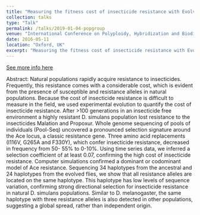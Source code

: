 ```yaml
---
title: "Measuring the fitness cost of insecticide resistance with Evolve and Resequence: A case study with Ace resistance in Drosophila simulans."
collection: talks
type: "Talk"
permalink: /talks/2019-01-04-popgroup
venue: "International Conference on Polyploidy, Hybridization and Biodiversity"
date: 2016-05-11
location: "Oxford, UK"
excerpt: "Measuring the fitness cost of insecticide resistance with Evolve and Resequence: A case study with Ace resistance in Drosophila simulans."
---
```

[See more info here](http://www.genetics.org.uk/events/pop-group/)

Abstract: Natural populations rapidly acquire resistance to insecticides. Frequently, this resistance comes with a considerable cost, which is evident from the presence of susceptible and resistance alleles in natural populations. Because the cost of insecticide resistance is difficult to measure in the field, we used experimental evolution to quantify the cost of insecticide resistance. After &gt;100 generations in an insecticide free environment a highly resistant D. simulans population lost resistance to the insecticides Malation and Propoxur. Whole genome sequencing of pools of individuals (Pool-Seq) uncovered a pronounced selection signature around the Ace locus, a classic resistance gene. Three amino acid replacements (I116V, G265A and F330Y), which confer insecticide resistance, decreased in frequency from 50- 55% to 0-10%. Using time series data, we inferred a selection coefficient of at least 0.07, confirming the high cost of insecticide resistance. Computer simulations confirmed a dominant or codominant model of Ace resistance. Sequencing 34 haplotypes from the ancestral and 24 haplotypes from the evolved flies, we show that all resistance alleles are located on the same haplotype. This haplotype has low levels of sequence variation, confirming strong directional selection for insecticide resistance in natural D. simulans populations. Similar to D. melanogaster, the same haplotype with three resistance alleles is also detected in other populations, suggesting a global spread, rather than independent origin.
